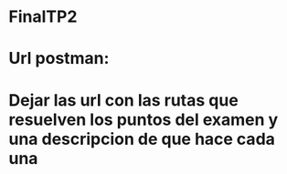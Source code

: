 # FinalTP2

# Url postman: 
# Dejar las url con las rutas que resuelven los puntos del examen y una descripcion de que hace cada una